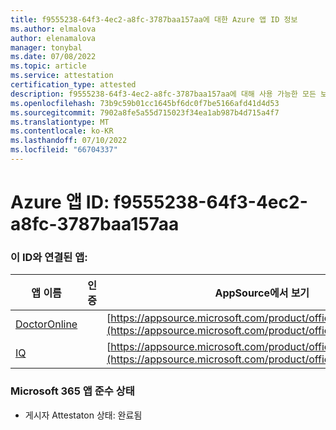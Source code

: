 ```yaml
---
title: f9555238-64f3-4ec2-a8fc-3787baa157aa에 대한 Azure 앱 ID 정보
ms.author: elmalova
author: elenamalova
manager: tonybal
ms.date: 07/08/2022
ms.topic: article
ms.service: attestation
certification_type: attested
description: f9555238-64f3-4ec2-a8fc-3787baa157aa에 대해 사용 가능한 모든 보안 및 규정 준수 정보입니다.
ms.openlocfilehash: 73b9c59b01cc1645bf6dc0f7be5166afd41d4d53
ms.sourcegitcommit: 7902a8fe5a55d715023f34ea1ab987b4d715a4f7
ms.translationtype: MT
ms.contentlocale: ko-KR
ms.lasthandoff: 07/10/2022
ms.locfileid: "66704337"
---
```

# <a name="azure-app-id-f9555238-64f3-4ec2-a8fc-3787baa157aa"></a>Azure 앱 ID: f9555238-64f3-4ec2-a8fc-3787baa157aa


### <a name="apps-associated-with-this-id"></a>이 ID와 연결된 앱:
| **앱 이름** | **인증** | **AppSource에서 보기** |
|--------------|---------------|-----------------------|
| [DoctorOnline](../forward/WA200004082.md) |  | [https://appsource.microsoft.com/product/office/WA200004082](https://appsource.microsoft.com/product/office/WA200004082) |
| [IQ](../forward/WA200004126.md) |  | [https://appsource.microsoft.com/product/office/WA200004126](https://appsource.microsoft.com/product/office/WA200004126) |

### <a name="microsoft-365-app-compliance-status"></a>Microsoft 365 앱 준수 상태
- 게시자 Attestaton 상태: 완료됨
